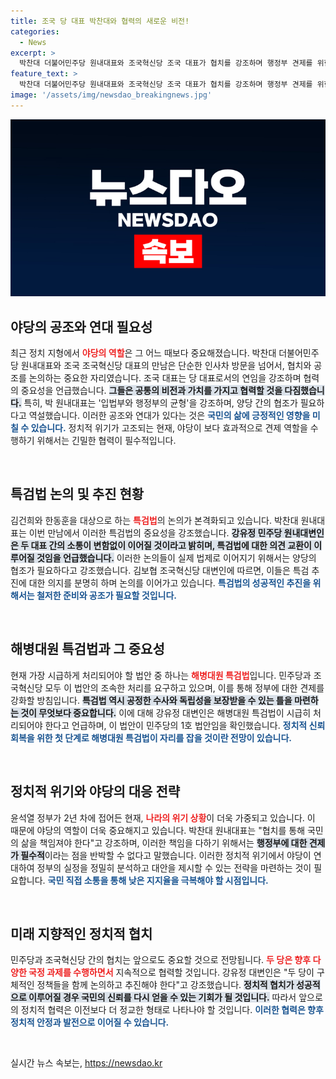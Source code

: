 ```yaml
---
title: 조국 당 대표 박찬대와 협력의 새로운 비전!
categories:
  - News
excerpt: >
  박찬대 더불어민주당 원내대표와 조국혁신당 조국 대표가 협치를 강조하며 행정부 견제를 위한 야당 공조의 필요성을 역설했다. 이들은 김건희 및 한동훈 특검법에 대한 의견 교환을 통해 연대를 다짐했다. 이들의 미래 협력에 귀추가 주목된다!
feature_text: >
  박찬대 더불어민주당 원내대표와 조국혁신당 조국 대표가 협치를 강조하며 행정부 견제를 위한 야당 공조의 필요성을 역설했다. 이들은 김건희 및 한동훈 특검법에 대한 의견 교환을 통해 연대를 다짐했다. 이들의 미래 협력에 귀추가 주목된다!
image: '/assets/img/newsdao_breakingnews.jpg'
---
```


<p><img src="/assets/img/newsdao_breakingnews.jpg" alt="ranknews 속보" /></p>

<h2 data-ke-size="size26">야당의 공조와 연대 필요성</h2>

<p data-ke-size="size16">최근 정치 지형에서 <b><span style="color: #ee2323;">야당의 역할</span></b>은 그 어느 때보다 중요해졌습니다. 박찬대 더불어민주당 원내대표와 조국 조국혁신당 대표의 만남은 단순한 인사차 방문을 넘어서, 협치와 공조를 논의하는 중요한 자리였습니다. 조국 대표는 당 대표로서의 연임을 강조하며 협력의 중요성을 언급했습니다. <b><span style="background-color: #21538527;">그들은 공통의 비전과 가치를 가지고 협력할 것을 다짐했습니다.</span></b> 특히, 박 원내대표는 '입법부와 행정부의 균형'을 강조하며, 양당 간의 협조가 필요하다고 역설했습니다. 이러한 공조와 연대가 있다는 것은 <b><span style="color: #1a5490;">국민의 삶에 긍정적인 영향을 미칠 수 있습니다.</span></b> 정치적 위기가 고조되는 현재, 야당이 보다 효과적으로 견제 역할을 수행하기 위해서는 긴밀한 협력이 필수적입니다.</p>

<p data-ke-size="size16">&nbsp;</p>

<h2 data-ke-size="size26">특검법 논의 및 추진 현황</h2>

<p data-ke-size="size16">김건희와 한동훈을 대상으로 하는 <b><span style="color: #ee2323;">특검법</span></b>의 논의가 본격화되고 있습니다. 박찬대 원내대표는 이번 만남에서 이러한 특검법의 중요성을 강조했습니다. <b><span style="background-color: #21538527;">강유정 민주당 원내대변인은 두 대표 간의 소통이 변함없이 이어질 것이라고 밝히며, 특검법에 대한 의견 교환이 이루어질 것임을 언급했습니다.</span></b> 이러한 논의들이 실제 법제로 이어지기 위해서는 양당의 협조가 필요하다고 강조했습니다. 김보협 조국혁신당 대변인에 따르면, 이들은 특검 추진에 대한 의지를 분명히 하며 논의를 이어가고 있습니다. <b><span style="color: #1a5490;">특검법의 성공적인 추진을 위해서는 철저한 준비와 공조가 필요할 것입니다.</span></b></p>

<p data-ke-size="size16">&nbsp;</p>

<h2 data-ke-size="size26">해병대원 특검법과 그 중요성</h2>

<p data-ke-size="size16">현재 가장 시급하게 처리되어야 할 법안 중 하나는 <b><span style="color: #ee2323;">해병대원 특검법</span></b>입니다. 민주당과 조국혁신당 모두 이 법안의 조속한 처리를 요구하고 있으며, 이를 통해 정부에 대한 견제를 강화할 방침입니다. <b><span style="background-color: #21538527;">특검법 역시 공정한 수사와 독립성을 보장받을 수 있는 틀을 마련하는 것이 무엇보다 중요합니다.</span></b> 이에 대해 강유정 대변인은 해병대원 특검법이 시급히 처리되어야 한다고 언급하며, 이 법안이 민주당의 1호 법안임을 확인했습니다. <b><span style="color: #1a5490;">정치적 신뢰 회복을 위한 첫 단계로 해병대원 특검법이 자리를 잡을 것이란 전망이 있습니다.</span></b></p>

<p data-ke-size="size16">&nbsp;</p>

<h2 data-ke-size="size26">정치적 위기와 야당의 대응 전략</h2>

<p data-ke-size="size16">윤석열 정부가 2년 차에 접어든 현재, <b><span style="color: #ee2323;">나라의 위기 상황</span></b>이 더욱 가중되고 있습니다. 이 때문에 야당의 역할이 더욱 중요해지고 있습니다. 박찬대 원내대표는 "협치를 통해 국민의 삶을 책임져야 한다"고 강조하며, 이러한 책임을 다하기 위해서는 <b><span style="background-color: #21538527;">행정부에 대한 견제가 필수적</span></b>이라는 점을 반박할 수 없다고 말했습니다. 이러한 정치적 위기에서 야당이 연대하여 정부의 실정을 정밀히 분석하고 대안을 제시할 수 있는 전략을 마련하는 것이 필요합니다. <b><span style="color: #1a5490;">국민 직접 소통을 통해 낮은 지지율을 극복해야 할 시점입니다.</span></b></p>

<p data-ke-size="size16">&nbsp;</p>

<h2 data-ke-size="size26">미래 지향적인 정치적 협치</h2>

<p data-ke-size="size16">민주당과 조국혁신당 간의 협치는 앞으로도 중요할 것으로 전망됩니다. <b><span style="color: #ee2323;">두 당은 향후 다양한 국정 과제를 수행하면서</span></b> 지속적으로 협력할 것입니다. 강유정 대변인은 "두 당이 구체적인 정책들을 함께 논의하고 추진해야 한다"고 강조했습니다. <b><span style="background-color: #21538527;">정치적 협치가 성공적으로 이루어질 경우 국민의 신뢰를 다시 얻을 수 있는 기회가 될 것입니다.</span></b> 따라서 앞으로의 정치적 협력은 이전보다 더 정교한 형태로 나타나야 할 것입니다. <b><span style="color: #1a5490;">이러한 협력은 향후 정치적 안정과 발전으로 이어질 수 있습니다.</span></b></p>

<p data-ke-size="size16">&nbsp;</p>
실시간 뉴스 속보는, <a href="https://newsdao.kr" rel="dofollow">https://newsdao.kr</a>


